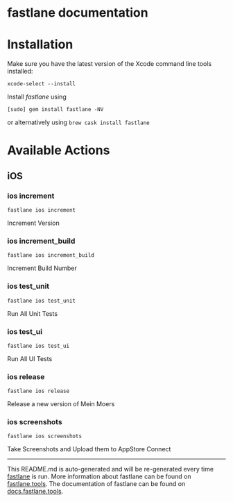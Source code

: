 fastlane documentation
================
# Installation

Make sure you have the latest version of the Xcode command line tools installed:

```
xcode-select --install
```

Install _fastlane_ using
```
[sudo] gem install fastlane -NV
```
or alternatively using `brew cask install fastlane`

# Available Actions
## iOS
### ios increment
```
fastlane ios increment
```
Increment Version
### ios increment_build
```
fastlane ios increment_build
```
Increment Build Number
### ios test_unit
```
fastlane ios test_unit
```
Run All Unit Tests
### ios test_ui
```
fastlane ios test_ui
```
Run All UI Tests
### ios release
```
fastlane ios release
```
Release a new version of Mein Moers
### ios screenshots
```
fastlane ios screenshots
```
Take Screenshots and Upload them to AppStore Connect

----

This README.md is auto-generated and will be re-generated every time [fastlane](https://fastlane.tools) is run.
More information about fastlane can be found on [fastlane.tools](https://fastlane.tools).
The documentation of fastlane can be found on [docs.fastlane.tools](https://docs.fastlane.tools).
